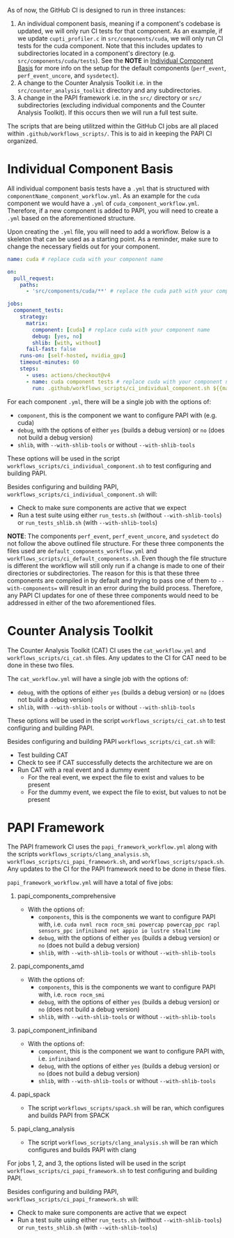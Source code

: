 As of now, the GitHub CI is designed to run in three instances:
1. An individual component basis, meaning if a component's codebase is updated, we will only run CI tests for that component. As an example, if we update `cupti_profiler.c` in `src/components/cuda`, we will only run CI tests for the cuda component. Note that this includes updates to subdirectories located in a component's directory (e.g. `src/components/cuda/tests`). See the **NOTE** in [Individual Component Basis](#individual-component-basis) for more info on the setup for the default components (`perf_event`, `perf_event_uncore`, and `sysdetect`).
2. A change to the Counter Analysis Toolkit i.e. in the `src/counter_analysis_toolkit` directory and any subdirectories.
3. A change in the PAPI framework i.e. in the `src/` directory or `src/` subdirectories (excluding individual components and the Counter Analysis Toolkit). If this occurs then we will run a full test suite.

The scripts that are being utilitzed within the GitHub CI jobs are all placed within `.github/workflows_scripts/`. This is to aid
in keeping the PAPI CI organized.

# Individual Component Basis
All individual component basis tests have a `.yml` that is structured with `componentName_component_workflow.yml`. As 
an example for the `cuda` component we would have a `.yml` of `cuda_component_workflow.yml`. Therefore,
if a new component is added to PAPI, you will need to create a `.yml` based on the aforementioned structure.

Upon creating the `.yml` file, you will need to add a workflow. Below is a skeleton that can
be used as a starting point. As a reminder, make sure to change the necessary fields out for your component.

```yml
name: cuda # replace cuda with your component name

on:
  pull_request:
    paths:
      - 'src/components/cuda/**' # replace the cuda path with your component path

jobs:
  component_tests:
    strategy:
      matrix:
        component: [cuda] # replace cuda with your component name
        debug: [yes, no] 
        shlib: [with, without]
      fail-fast: false
    runs-on: [self-hosted, nvidia_gpu]
    timeout-minutes: 60
    steps:
      - uses: actions/checkout@v4
      - name: cuda component tests # replace cuda with your component name
        run: .github/workflows_scripts/ci_individual_component.sh ${{matrix.component}} ${{matrix.debug}} ${{matrix.shlib}}
```` 

For each component `.yml`, there will be a single job with the options of:
  - `component`, this is the component we want to configure PAPI with (e.g. cuda)
  - `debug`, with the options of either `yes` (builds a debug version) or `no` (does not build a debug version)
  - `shlib`, with `--with-shlib-tools` or without `--with-shlib-tools`

These options will be used in the script `workflows_scripts/ci_individual_component.sh` to test configuring and building PAPI. 

Besides configuring and building PAPI, `workflows_scripts/ci_individual_component.sh` will:
  - Check to make sure components are active that we expect
  - Run a test suite using either `run_tests.sh` (without `--with-shlib-tools`) or `run_tests_shlib.sh` (with `--with-shlib-tools`)

**NOTE**: The components `perf_event`, `perf_event_uncore`, and `sysdetect` do not follow the above outlined file structure. 
For these three components the files used are `default_components_workflow.yml` and `workflows_scripts/ci_default_components.sh`.
Even though the file structure is different the workflow will still only run if a change is made to one of their directories or subdirectories.
The reason for this is that these three components are compiled in by default and trying to pass one of them to `--with-components=`
will result in an error during the build process. Therefore, any PAPI CI updates for one of these three components would need to be
addressed in either of the two aforementioned files.

# Counter Analysis Toolkit
The Counter Analysis Toolkit (CAT) CI uses the `cat_workflow.yml` and `workflows_scripts/ci_cat.sh` files. Any updates to the CI for CAT need to be done in these two files.

The `cat_workflow.yml` will have a single job with the options of:
  - `debug`, with the options of either `yes` (builds a debug version) or `no` (does not build a debug version)
  - `shlib`, with `--with-shlib-tools` or without `--with-shlib-tools`

These options will be used in the script `workflows_scripts/ci_cat.sh` to test configuring and building PAPI.

Besides configuring and building PAPI `workflows_scripts/ci_cat.sh` will:
- Test building CAT
- Check to see if CAT successfully detects the architecture we are on
- Run CAT with a real event and a dummy event
  - For the real event, we expect the file to exist and values to be present
  - For the dummy event, we expect the file to exist, but values to not be present

# PAPI Framework
The PAPI framework CI uses the `papi_framework_workflow.yml` along with the scripts `workflows_scripts/clang_analysis.sh`, `workflows_scripts/ci_papi_framework.sh`, and `workflows_scripts/spack.sh`. Any updates to the CI for the PAPI framework need to be done in these files.

`papi_framework_workflow.yml` will have a total of five jobs:
1. papi_components_comprehensive
   - With the options of:
     - `components`, this is the components we want to configure PAPI with, i.e. `cuda nvml rocm rocm_smi powercap powercap_ppc rapl sensors_ppc infiniband net appio io lustre stealtime`
     - `debug`, with the options of either `yes` (builds a debug version) or `no` (does not build a debug version)
     - `shlib`, with `--with-shlib-tools` or without `--with-shlib-tools`
    
2. papi_components_amd
   - With the options of:
     - `components`, this is the components we want to configure PAPI with, i.e. `rocm rocm_smi`
     - `debug`, with the options of either `yes` (builds a debug version) or `no` (does not build a debug version)
     - `shlib`, with `--with-shlib-tools` or without `--with-shlib-tools`

3. papi_component_infiniband
   - With the options of:
     - `component`, this is the component we want to configure PAPI with, i.e. `infiniband`
     - `debug`, with the options of either `yes` (builds a debug version) or `no` (does not build a debug version)
     - `shlib`, with `--with-shlib-tools` or without `--with-shlib-tools`

4. papi_spack
   - The script `workflows_scripts/spack.sh` will be ran, which configures and builds PAPI from SPACK

5. papi_clang_analysis
   - The script `workflows_scripts/clang_analysis.sh` will be ran which configures and builds PAPI with clang

For jobs 1, 2, and 3, the options listed will be used in the script `workflows_scripts/ci_papi_framework.sh` to test configuring and building PAPI.

Besides configuring and building PAPI, `workflows_scripts/ci_papi_framework.sh` will:
  - Check to make sure components are active that we expect
  - Run a test suite using either `run_tests.sh` (without `--with-shlib-tools`) or `run_tests_shlib.sh` (with `--with-shlib-tools`)
